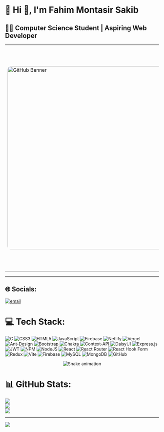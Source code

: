 # 💫 Hi 👋, I'm Fahim Montasir Sakib  
## 🧑‍💻 Computer Science Student | Aspiring Web Developer 

<table>
  <tr>
    <td>
      <img src="https://i.ibb.co/XZrTgxPW/GIT.jpg"  width="600" alt="GitHub Banner" style="border-radius: 10px;" />
    </td>
    <td valign="top" width="400">
      <p><strong>I’m currently working on:</strong> Building personal projects & exploring full-stack web development</p>
      <p><strong>I’m learning:</strong> JavaScript, React, Node.js, Express, MongoDB – diving deep into the <strong>MERN Stack</strong></p>
      <p><strong>Open to collaborate on:</strong> Beginner-friendly web apps, open-source contributions, and frontend/backend experiments</p>
      <p><strong>Looking for help with:</strong> Real-world project ideas, coding best practices, and community-driven tech learning</p>
      <p><strong>Ask me about:</strong> Web Development, JavaScript, React, Open Source, or being a student developer in China 🇨🇳</p>
      <p><strong>Email Me:</strong> <a href="mailto:sakibfahim270@gmail.com">sakibfahim270@gmail.com</a></p>
      <p>⚡ <em>When I'm not coding, I'm probably sipping tea or debugging that one error I created myself.^.</em></p>
    </td>
  </tr>
</table>

---
## 🌐 Socials:
 [![email](https://img.shields.io/badge/Email-D14836?logo=gmail&logoColor=white)](mailto:sakibfahim270@gmail.com) 

# 💻 Tech Stack:
![C](https://img.shields.io/badge/c-%2300599C.svg?style=for-the-badge&logo=c&logoColor=white) ![CSS3](https://img.shields.io/badge/css3-%231572B6.svg?style=for-the-badge&logo=css3&logoColor=white) ![HTML5](https://img.shields.io/badge/html5-%23E34F26.svg?style=for-the-badge&logo=html5&logoColor=white) ![JavaScript](https://img.shields.io/badge/javascript-%23323330.svg?style=for-the-badge&logo=javascript&logoColor=%23F7DF1E) ![Firebase](https://img.shields.io/badge/firebase-%23039BE5.svg?style=for-the-badge&logo=firebase) ![Netlify](https://img.shields.io/badge/netlify-%23000000.svg?style=for-the-badge&logo=netlify&logoColor=#00C7B7) ![Vercel](https://img.shields.io/badge/vercel-%23000000.svg?style=for-the-badge&logo=vercel&logoColor=white) ![Ant-Design](https://img.shields.io/badge/-AntDesign-%230170FE?style=for-the-badge&logo=ant-design&logoColor=white) ![Bootstrap](https://img.shields.io/badge/bootstrap-%238511FA.svg?style=for-the-badge&logo=bootstrap&logoColor=white) ![Chakra](https://img.shields.io/badge/chakra-%234ED1C5.svg?style=for-the-badge&logo=chakraui&logoColor=white) ![Context-API](https://img.shields.io/badge/Context--Api-000000?style=for-the-badge&logo=react) ![DaisyUI](https://img.shields.io/badge/daisyui-5A0EF8?style=for-the-badge&logo=daisyui&logoColor=white) ![Express.js](https://img.shields.io/badge/express.js-%23404d59.svg?style=for-the-badge&logo=express&logoColor=%2361DAFB) ![JWT](https://img.shields.io/badge/JWT-black?style=for-the-badge&logo=JSON%20web%20tokens) ![NPM](https://img.shields.io/badge/NPM-%23CB3837.svg?style=for-the-badge&logo=npm&logoColor=white) ![NodeJS](https://img.shields.io/badge/node.js-6DA55F?style=for-the-badge&logo=node.js&logoColor=white) ![React](https://img.shields.io/badge/react-%2320232a.svg?style=for-the-badge&logo=react&logoColor=%2361DAFB) ![React Router](https://img.shields.io/badge/React_Router-CA4245?style=for-the-badge&logo=react-router&logoColor=white) ![React Hook Form](https://img.shields.io/badge/React%20Hook%20Form-%23EC5990.svg?style=for-the-badge&logo=reacthookform&logoColor=white) ![Redux](https://img.shields.io/badge/redux-%23593d88.svg?style=for-the-badge&logo=redux&logoColor=white) ![Vite](https://img.shields.io/badge/vite-%23646CFF.svg?style=for-the-badge&logo=vite&logoColor=white) ![Firebase](https://img.shields.io/badge/firebase-a08021?style=for-the-badge&logo=firebase&logoColor=ffcd34) ![MySQL](https://img.shields.io/badge/mysql-4479A1.svg?style=for-the-badge&logo=mysql&logoColor=white) ![MongoDB](https://img.shields.io/badge/MongoDB-%234ea94b.svg?style=for-the-badge&logo=mongodb&logoColor=white) ![GitHub](https://img.shields.io/badge/github-%23121011.svg?style=for-the-badge&logo=github&logoColor=white)
<div align="center">
  <img src="https://profile-readme-generator.com/assets/snake.svg" alt="Snake animation" />
</div>

# 📊 GitHub Stats:
![](https://github-readme-stats.vercel.app/api?username=FahimSakib270&theme=dark&hide_border=false&include_all_commits=true&count_private=true)<br/>
![](https://nirzak-streak-stats.vercel.app/?user=FahimSakib270&theme=dark&hide_border=false)<br/>
![](https://github-readme-stats.vercel.app/api/top-langs/?username=FahimSakib270&theme=dark&hide_border=false&include_all_commits=true&count_private=true&layout=compact)

---
[![](https://visitcount.itsvg.in/api?id=FahimSakib270&icon=0&color=0)](https://visitcount.itsvg.in)


